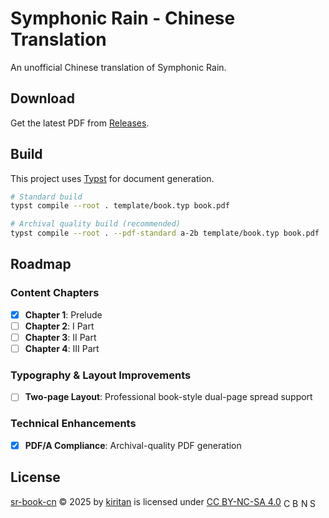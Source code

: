 # Symphonic Rain - Chinese Translation

An unofficial Chinese translation of Symphonic Rain.

## Download

Get the latest PDF from [Releases](https://github.com/kiritantakechi/sr-book-cn/releases/latest).

## Build

This project uses [Typst](https://typst.app/) for document generation.

```bash
# Standard build
typst compile --root . template/book.typ book.pdf

# Archival quality build (recommended)
typst compile --root . --pdf-standard a-2b template/book.typ book.pdf
```

## Roadmap

### Content Chapters
- [x] **Chapter 1**: Prelude
- [ ] **Chapter 2**: I Part
- [ ] **Chapter 3**: II Part
- [ ] **Chapter 4**: III Part

### Typography & Layout Improvements
- [ ] **Two-page Layout**: Professional book-style dual-page spread support

### Technical Enhancements
- [x] **PDF/A Compliance**: Archival-quality PDF generation

## License

<a href="https://github.com/kiritantakechi/sr-book-cn">sr-book-cn</a> © 2025 by <a href="https://github.com/kiritantakechi">kiritan</a> is licensed under <a href="https://creativecommons.org/licenses/by-nc-sa/4.0/">CC BY-NC-SA 4.0</a> <img src="https://mirrors.creativecommons.org/presskit/icons/cc.svg" alt="CC" style="height: 1em; width: 1em; vertical-align: text-bottom;"><img src="https://mirrors.creativecommons.org/presskit/icons/by.svg" alt="BY" style="height: 1em; width: 1em; vertical-align: text-bottom;"><img src="https://mirrors.creativecommons.org/presskit/icons/nc.svg" alt="NC" style="height: 1em; width: 1em; vertical-align: text-bottom;"><img src="https://mirrors.creativecommons.org/presskit/icons/sa.svg" alt="SA" style="height: 1em; width: 1em; vertical-align: text-bottom;">